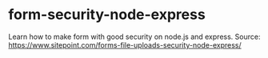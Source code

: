 # form-security-node-express
Learn how to make form with good security on node.js and express. Source: https://www.sitepoint.com/forms-file-uploads-security-node-express/
